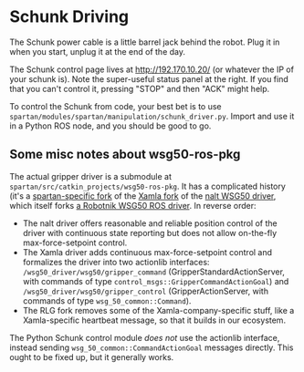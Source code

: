 # Schunk Driving

The Schunk power cable is a little barrel jack behind the robot. Plug it in when you start, unplug it at the end of the day.

The Schunk control page lives at http://192.170.10.20/ (or whatever the IP of your schunk is). Note the super-useful status panel at the right. If you find that you can't control it, pressing "STOP" and then "ACK" might help.

To control the Schunk from code, your best bet is to use `spartan/modules/spartan/manipulation/schunk_driver.py`. Import and use it in a Python ROS node, and you should be good to go.

## Some misc notes about wsg50-ros-pkg

The actual gripper driver is a submodule at `spartan/src/catkin_projects/wsg50-ros-pkg`. It has a complicated history (it's a [spartan-specific fork](https://github.com/RobotLocomotion/wsg50-ros-pkg) of the [Xamla fork](https://github.com/Xamla/wsg50-ros-pkg) of the [nalt WSG50 driver](https://github.com/nalt/wsg50-ros-pkg), which itself forks [a Robotnik WSG50 ROS driver](https://code.google.com/archive/p/wsg50-ros-pkg/). In reverse order:

- The nalt driver offers reasonable and reliable position control of the driver with continuous state reporting but does not allow on-the-fly max-force-setpoint control.
- The Xamla driver adds continuous max-force-setpoint control and formalizes the driver into two actionlib interfaces: `/wsg50_driver/wsg50/gripper_command` (GripperStandardActionServer, with commands of type `control_msgs::GripperCommandActionGoal`) and `/wsg50_driver/wsg50/gripper_control` (GripperActionServer, with commands of type `wsg_50_common::Command`).
- The RLG fork removes some of the Xamla-company-specific stuff, like a Xamla-specific heartbeat message, so that it builds in our ecosystem.

The Python Schunk control module *does not* use the actionlib interface, instead sending `wsg_50_common::CommandActionGoal` messages directly. This ought to be fixed up, but it generally works.

